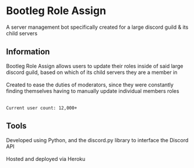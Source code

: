 # Bootleg Role Assign

A server management bot specifically created for a large discord guild & its child servers

## Information

Bootleg Role Assign allows users to update their roles inside of said large discord guild, based on which of its child servers they are a member in</br>
</br>
Created to ease the duties of moderators, since they were constantly finding themselves having to manually update individual members roles</br>
</br>
```
Current user count: 12,000+
```

## Tools

Developed using Python, and the discord.py library to interface the Discord API</br>
</br>
Hosted and deployed via Heroku</br>
</br>
